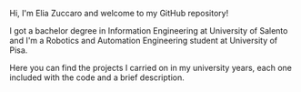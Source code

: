 Hi, I'm Elia Zuccaro and welcome to my GitHub repository!

I got a bachelor degree in Information Engineering at University of Salento and I'm a Robotics and Automation Engineering student at University of Pisa.

Here you can find the projects I carried on in my university years, each one included with the code and a brief description.
